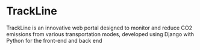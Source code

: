 # TrackLine
TrackLine is an innovative web portal designed to monitor and reduce CO2 emissions from various transportation modes, developed using Django with Python for the front-end and back end

